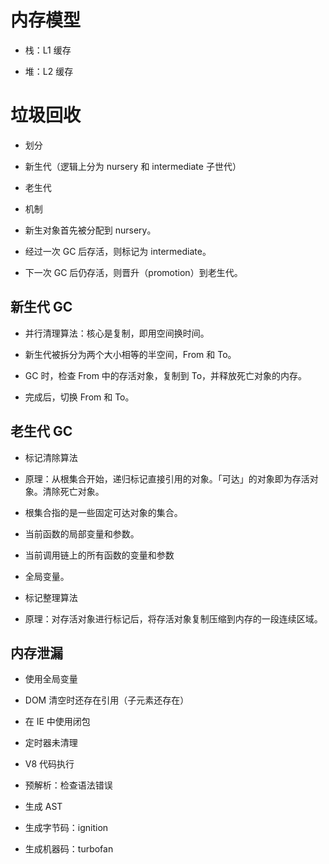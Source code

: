 
# 内存模型

- 栈：L1 缓存

- 堆：L2 缓存

# 垃圾回收

- 划分

- 新生代（逻辑上分为 nursery 和 intermediate 子世代）

- 老生代

- 机制

- 新生对象首先被分配到 nursery。

- 经过一次 GC 后存活，则标记为 intermediate。

- 下一次 GC 后仍存活，则晋升（promotion）到老生代。

## 新生代 GC

- 并行清理算法：核心是复制，即用空间换时间。

- 新生代被拆分为两个大小相等的半空间，From 和 To。

- GC 时，检查 From 中的存活对象，复制到 To，并释放死亡对象的内存。

- 完成后，切换 From 和 To。

## 老生代 GC

- 标记清除算法

- 原理：从根集合开始，递归标记直接引用的对象。「可达」的对象即为存活对象。清除死亡对象。

- 根集合指的是一些固定可达对象的集合。
- 当前函数的局部变量和参数。
- 当前调用链上的所有函数的变量和参数
- 全局变量。

- 标记整理算法
- 原理：对存活对象进行标记后，将存活对象复制压缩到内存的一段连续区域。

## 内存泄漏

- 使用全局变量

- DOM 清空时还存在引用（子元素还存在）

- 在 IE 中使用闭包

- 定时器未清理

- V8 代码执行

- 预解析：检查语法错误

- 生成 AST

- 生成字节码：ignition

- 生成机器码：turbofan

